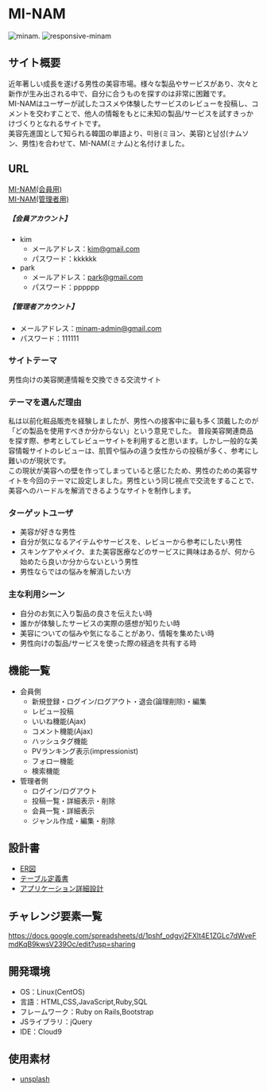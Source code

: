 # MI-NAM
![minam](https://user-images.githubusercontent.com/88307473/143388555-c32280fb-3407-41e3-9323-215fc545f1cd.png). 
![responsive-minam](https://user-images.githubusercontent.com/88307473/143388703-8772d431-d5dc-42bb-8329-e6a7fd5eebba.png)

## サイト概要
近年著しい成長を遂げる男性の美容市場。様々な製品やサービスがあり、次々と新作が生み出される中で、自分に合うものを探すのは非常に困難です。  
MI-NAMはユーザーが試したコスメや体験したサービスのレビューを投稿し、コメントを交わすことで、他人の情報をもとに未知の製品/サービスを試すきっかけづくりとなれるサイトです。  
美容先進国として知られる韓国の単語より、미용(ミヨン、美容)と남성(ナムソン、男性)を合わせて、MI-NAM(ミナム)と名付けました。

## URL
[MI-NAM(会員用)](http://18.180.224.99/) <br>
[MI-NAM(管理者用)](http://18.180.224.99/admin/sign_in)

##### 【会員アカウント】
- kim
  - メールアドレス：kim@gmail.com
  - パスワード：kkkkkk
- park
  - メールアドレス：park@gmail.com
  - パスワード：pppppp

##### 【管理者アカウント】
- メールアドレス：minam-admin@gmail.com
- パスワード：111111

### サイトテーマ
男性向けの美容関連情報を交換できる交流サイト

### テーマを選んだ理由
私は以前化粧品販売を経験しましたが、男性への接客中に最も多く頂戴したのが「どの製品を使用すべきか分からない」という意見でした。
普段美容関連商品を探す際、参考としてレビューサイトを利用すると思います。しかし一般的な美容情報サイトのレビューは、肌質や悩みの違う女性からの投稿が多く、参考にし難いのが現状です。  
この現状が美容への壁を作ってしまっていると感じたため、男性のための美容サイトを今回のテーマに設定しました。男性という同じ視点で交流をすることで、美容へのハードルを解消できるようなサイトを制作します。

### ターゲットユーザ
- 美容が好きな男性
- 自分が気になるアイテムやサービスを、レビューから参考にしたい男性
- スキンケアやメイク、また美容医療などのサービスに興味はあるが、何から始めたら良いか分からないという男性
- 男性ならではの悩みを解消したい方

### 主な利用シーン
- 自分のお気に入り製品の良さを伝えたい時
- 誰かが体験したサービスの実際の感想が知りたい時
- 美容についての悩みや気になることがあり、情報を集めたい時
- 男性向けの製品/サービスを使った際の経過を共有する時

## 機能一覧
- 会員側
  - 新規登録・ログイン/ログアウト・退会(論理削除)・編集
  - レビュー投稿
  - いいね機能(Ajax)
  - コメント機能(Ajax)
  - ハッシュタグ機能
  - PVランキング表示(impressionist)
  - フォロー機能
  - 検索機能
- 管理者側
  - ログイン/ログアウト
  - 投稿一覧・詳細表示・削除
  - 会員一覧・詳細表示
  - ジャンル作成・編集・削除

## 設計書
- [ER図](https://drive.google.com/file/d/1854Ahzt8Wa5VZD6K63XXckEhZB2yn_Gk/view?usp=sharing)
- [テーブル定義書](https://docs.google.com/spreadsheets/d/1gGl4lP8dw79bHpRW_bITQzyknHJLB1Yr7jK7Tkv9kTg/edit?usp=sharing)
- [アプリケーション詳細設計](https://docs.google.com/spreadsheets/d/1m_Ivz8S8MI5rbcyxV4qxJyjcipN8SR3XA7mzTaHoQxs/edit?usp=sharing)

## チャレンジ要素一覧
https://docs.google.com/spreadsheets/d/1pshf_odgvj2FXlt4E1ZGLc7dWveFmdKqB9kwsV239Oc/edit?usp=sharing

## 開発環境
- OS：Linux(CentOS)
- 言語：HTML,CSS,JavaScript,Ruby,SQL
- フレームワーク：Ruby on Rails,Bootstrap
- JSライブラリ：jQuery
- IDE：Cloud9

## 使用素材
- [unsplash](https://unsplash.com/)